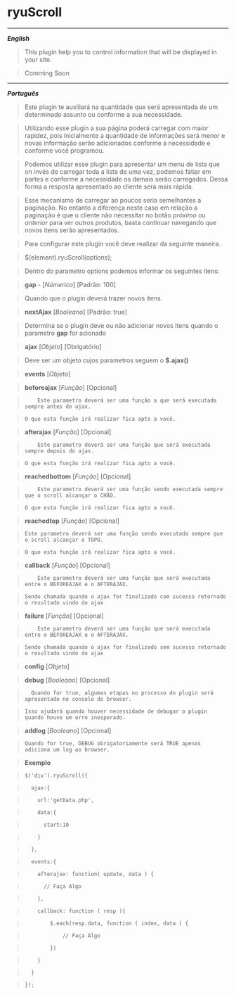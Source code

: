 ryuScroll
=======

----------
***English***

> This plugin help you to control information that will be displayed in your site. 

> Comming Soon
----------

***Português***

> Este plugin te auxiliará na quantidade que será apresentada de um determinado assunto ou conforme a sua necessidade.

> Utilizando esse plugin a sua página poderá carregar com maior rapidez, pois inicialmente a quantidade de informações será menor e novas informação serão adicionados conforme a necessidade e conforme você programou.

> Podemos utilizar esse plugin para apresentar um menu de lista que on invés de carregar toda a lista de uma vez, podemos fatiar em partes e conforme a necessidade os demais serão carregados. Dessa forma a resposta apresentado ao cliente será mais rápida.

> Esse mecanismo de carregar ao poucos seria semelhantes a paginação. No entanto a diferença neste caso em relação a paginação é que o cliente não
necessitar no botão *próximo* ou *anterior* para ver outros produtos, basta continuar navegando que novos itens serão apresentados.

> Para configurar este plugin você deve realizar da seguinte maneira.

>	$(element).ryuScroll(options);

>	Dentro do parametro options podemos informar os seguintes itens:

>	**gap**	- [*Númerico*]	[Padrão: 100]

>	Quando que o plugin deverá trazer novos itens.

>	**nextAjax**	[*Booleano*]	[Padrão: true]

>	Determina se o plugin deve ou não adicionar novos itens quando o parametro **gap** for acionado

>	**ajax**	[*Objeto*]	[Obrigatório]

>	Deve ser um objeto cujos parametros seguem o **$.ajax()**

>	**events**	[*Objeto*]

>	**beforeajax**	[*Função*]	[Opcional]

>		  Este parametro deverá ser uma função a que será executada sempre antes do ajax. 

>     O que esta função irá realizar fica apto a você.

>	**afterajax**	[*Função*]	[Opcional]

>		  Este parametro deverá ser uma função que será executada sempre depois do ajax.

>     O que esta função irá realizar fica apto a você.

> **reachedbottom**	[*Função*]	[Opcional]

>		  Este parametro deverá ser uma função sendo executada sempre que o scroll alcançar o CHÃO.

>     O que esta função irá realizar fica apto a você.

>	**reachedtop**	[*Função*]	[Opcional]

>     Este parametro deverá ser uma função sendo executada sempre que o scroll alcançar o TOPO.

>     O que esta função irá realizar fica apto a você.

>	**callback**	[*Função*]	[Opcional]

>		  Este parametro deverá ser uma função que será executada entre o BEFOREAJAX e o AFTERAJAX.

>     Sendo chamada quando o ajax for finalizado com sucesso retornado o resultado vindo do ajax

> **failure**	[*Função*]	[Opcional]

>		  Este parametro deverá ser uma função que será executada entre o BEFOREAJAX e o AFTERAJAX.

>     Sendo chamada quando o ajax for finalizado sem sucesso retornado o resultado vindo do ajax

>	**config**	[*Objeto*]

>	**debug**	[*Booleano*]	[Opcional]

>	    Quando for true, algumas etapas no processo do plugin será apresentado no console do browser.

>     Isso ajudará quando houver necessidade de debugar o plugin quando houve um erro inesperado.

>	**addlog**	[*Booleano*]	[Opcional]

>     Quando for true, DEBUG obrigatoriamente será TRUE apenas adiciona um log ao browser.

>	**Exemplo**

>	  $('div').ryuScroll({

>	    ajax:{

>	      url:'getData.php',

>	      data:{

>	        start:10

>	      }

>	    },

>	    events:{

>	      afterajax: function( update, data ) {

>	        // Faça Algo

>	      },

>	      callback: function ( resp ){

>	          $.each(resp.data, function ( index, data ) {

>	              // Faça Algo

>	          })

>	      }

>	    }

>	  });

